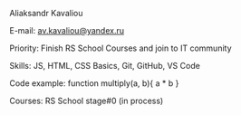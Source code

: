 Aliaksandr Kavaliou

E-mail: av.kavaliou@yandex.ru

Priority: Finish RS School Courses and join to IT community

Skills: JS, HTML, CSS Basics, Git, GitHub, VS Code

Code example:
function multiply(a, b){
 a * b
}

Courses: RS School stage#0 (in process)

